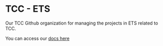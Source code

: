 # TCC - ETS
Our TCC Github organization for managing the projects in ETS related to TCC.

You can access our [docs here](https://docs-einer.vercel.app/)
